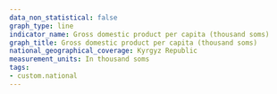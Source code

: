 ```yaml
---
data_non_statistical: false
graph_type: line
indicator_name: Gross domestic product per capita (thousand soms)
graph_title: Gross domestic product per capita (thousand soms)
national_geographical_coverage: Kyrgyz Republic
measurement_units: In thousand soms
tags:
- custom.national
---
```

